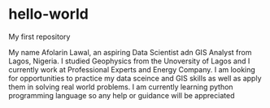 # hello-world
My first repository

My name Afolarin Lawal, an aspiring Data Scientist adn GIS Analyst from Lagos, Nigeria. I studied Geophysics from the Unoversity of Lagos and I currently work at Professional Experts and Energy Company. I am looking for opportunities to practice my data sceince and GIS skills as well as apply them in solving real world problems. I am currently learning python programming language so any help or guidance will be appreciated
